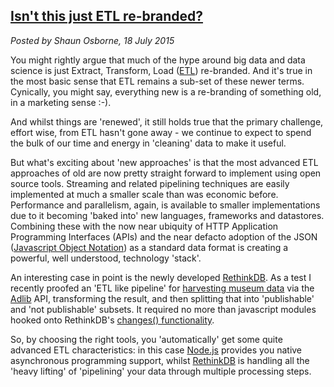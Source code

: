 ## [Isn't this just ETL re-branded?](/blog/2015-07-18/)
*Posted by Shaun Osborne, 18 July 2015*

You might rightly argue that much of the hype around big data and data science is just Extract, Transform, Load ([ETL](https://en.wikipedia.org/wiki/Extract,_transform,_load)) re-branded. And it's true in the most basic sense that ETL remains a sub-set of these newer terms. Cynically, you might say, everything new is a re-branding of something old, in a marketing sense :-).

And whilst things are 'renewed', it still holds true that the primary challenge, effort wise, from ETL hasn't gone away - we continue to expect to spend the bulk of our time and energy in 'cleaning' data to make it useful.

But what's exciting about 'new approaches' is that the most advanced ETL approaches of old
are now pretty straight forward to implement using open source tools. Streaming and related pipelining techniques are easily implemented at much a smaller scale than was economic before.
Performance and parallelism, again, is available to smaller implementations due to it becoming 'baked into' new languages, frameworks and datastores. Combining these with the now near ubiquity of HTTP Application Programming Interfaces (APIs) and the near defacto adoption of the JSON ([Javascript Object Notation](https://en.wikipedia.org/wiki/JSON)) as a standard data format is creating a powerful, well understood, technology 'stack'.

An interesting case in point is the newly developed [RethinkDB](http://rethinkdb.com/). As a test I recently proofed an 'ETL like pipeline' for [harvesting museum data](https://github.com/ITWrangler/adlibharvest.js) via the [Adlib](http://www.adlibsoft.com/products/museum-collection-management-software) API, transforming the result, and then splitting that into 'publishable' and 'not publishable' subsets. It required no more than javascript modules hooked onto RethinkDB's [changes() functionality](http://rethinkdb.com/blog/rethinkdb-rabbitmq/).

So, by choosing the right tools, you 'automatically' get some quite advanced ETL characteristics: in this case [Node.js](https://iojs.org/en/index.html) provides you native asynchronous programming support, whilst [RethinkDB](http://rethinkdb.com/) is handling all the 'heavy lifting' of 'pipelining' your data through multiple processing steps.
